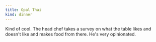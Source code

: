```yaml
---
title: Opal Thai
kind: dinner
---
```

Kind of cool. The head chef takes a survey on what the table likes and doesn't like and makes food from there. He's very opinionated.
